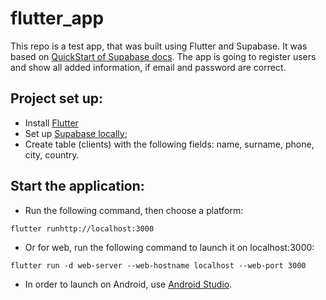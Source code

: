 # flutter_app
This repo is a test app, that was built using Flutter and Supabase. It was based on [QuickStart of Supabase docs](https://supabase.com/docs/guides/with-flutter).
The app is going to register users and show all added information, if email and password are correct.
## Project set up: 
- Install [Flutter](https://docs.flutter.dev/get-started/install)
- Set up [Supabase locally](https://supabase.com/docs/guides/local-development);
- Create table (clients) with the following fields: name, surname, phone, city, country.
## Start the application: 
- Run the following command, then choose a platform:
```
flutter runhttp://localhost:3000
```
- Or for web, run the following command to launch it on localhost:3000:
```
flutter run -d web-server --web-hostname localhost --web-port 3000
```
- In order to launch on Android, use [Android Studio](https://developer.android.com/training/basics/firstapp/running-app).
